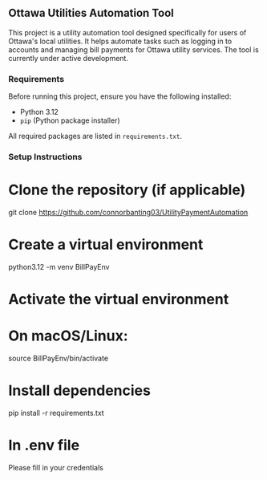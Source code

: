 ## Ottawa Utilities Automation Tool

This project is a utility automation tool designed specifically for users of Ottawa's local utilities. It helps automate tasks such as logging in to accounts and managing bill payments for Ottawa utility services. The tool is currently under active development.

### Requirements
Before running this project, ensure you have the following installed:
- Python 3.12
- `pip` (Python package installer)

All required packages are listed in `requirements.txt`.

### Setup Instructions

# Clone the repository (if applicable)
git clone https://github.com/connorbanting03/UtilityPaymentAutomation


# Create a virtual environment
python3.12 -m venv BillPayEnv

# Activate the virtual environment
# On macOS/Linux:
source BillPayEnv/bin/activate

# Install dependencies
pip install -r requirements.txt

# In .env file 
Please fill in your credentials  